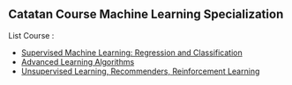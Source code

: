 ## Catatan Course Machine Learning Specialization

List Course :
  * [Supervised Machine Learning: Regression and Classification](https://github.com/AbdanulIkhlas/ML-Spesialization-notes/edit/main/README.md)
  * [Advanced Learning Algorithms]()
  * [Unsupervised Learning, Recommenders, Reinforcement Learning]()
